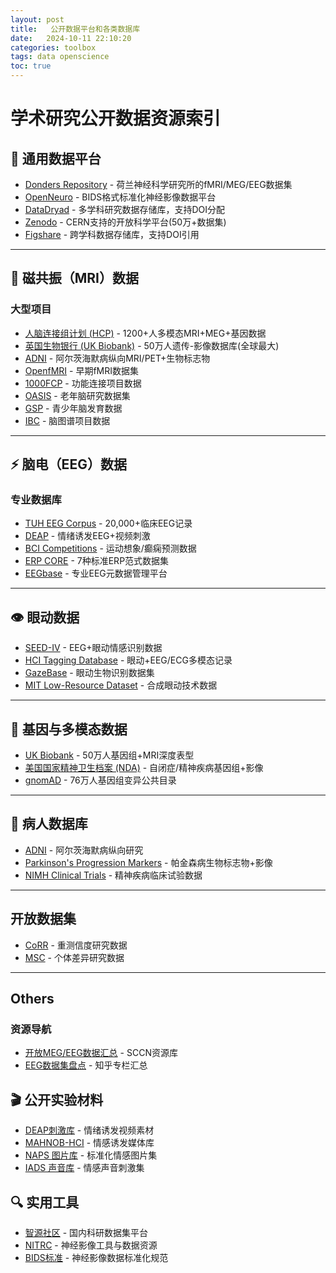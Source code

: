 ```yaml
---
layout: post
title:   公开数据平台和各类数据库
date:   2024-10-11 22:10:20
categories: toolbox
tags: data openscience
toc: true
---
```


# 学术研究公开数据资源索引

## 📂 通用数据平台
- [Donders Repository](https://data.donders.ru.nl/collections/published?0) - 荷兰神经科学研究所的fMRI/MEG/EEG数据集
- [OpenNeuro](https://openneuro.org/) - BIDS格式标准化神经影像数据平台
- [DataDryad](https://datadryad.org/stash/) - 多学科研究数据存储库，支持DOI分配
- [Zenodo](https://zenodo.org/) - CERN支持的开放科学平台(50万+数据集)
- [Figshare](https://figshare.com) - 跨学科数据存储库，支持DOI引用
---

## 🧠 磁共振（MRI）数据
### 大型项目
- [人脑连接组计划 (HCP)](http://www.humanconnectome.org) - 1200+人多模态MRI+MEG+基因数据
- [英国生物银行 (UK Biobank)](https://www.ukbiobank.ac.uk) - 50万人遗传-影像数据库(全球最大)
- [ADNI](http://adni.loni.usc.edu) - 阿尔茨海默病纵向MRI/PET+生物标志物
- [OpenfMRI](https://www.openfmri.org/) - 早期fMRI数据集
- [1000FCP](http://fcon_1000.projects.nitrc.org/) - 功能连接项目数据
- [OASIS](http://oasis-brains.org/) - 老年脑研究数据集
- [GSP](https://www.neuroinfo.org/gsp/) - 青少年脑发育数据
- [IBC](https://project.inria.fr/IBC/) - 脑图谱项目数据

---

## ⚡ 脑电（EEG）数据
### 专业数据库
- [TUH EEG Corpus](https://isip.piconepress.com/projects/tuh_eeg) - 20,000+临床EEG记录
- [DEAP](http://www.eecs.qmul.ac.uk/mmv/datasets/deap) - 情绪诱发EEG+视频刺激
- [BCI Competitions](https://www.bbci.de/competition) - 运动想象/癫痫预测数据
- [ERP CORE](https://erpinfo.org/erp-core) - 7种标准ERP范式数据集
- [EEGbase](http://eegdatabase.kiv.zcu.cz) - 专业EEG元数据管理平台

---

## 👁 眼动数据
- [SEED-IV](https://bcmi.sjtu.edu.cn/~seed/seed-iv.html) - EEG+眼动情感识别数据
- [HCI Tagging Database](https://mahnob-db.eu/hci-tagging) - 眼动+EEG/ECG多模态记录
- [GazeBase](https://gazebase.org) - 眼动生物识别数据集
- [MIT Low-Resource Dataset](https://www.media.mit.edu/) - 合成眼动技术数据

---

## 🧬 基因与多模态数据
- [UK Biobank](https://www.ukbiobank.ac.uk) - 50万人基因组+MRI深度表型
- [美国国家精神卫生档案 (NDA)](https://nda.nih.gov) - 自闭症/精神疾病基因组+影像
- [gnomAD](https://gnomad.broadinstitute.org) - 76万人基因组变异公共目录

---

## 🏥 病人数据库
- [ADNI](http://adni.loni.usc.edu) - 阿尔茨海默病纵向研究
- [Parkinson's Progression Markers](https://www.ppmi-info.org/) - 帕金森病生物标志物+影像
- [NIMH Clinical Trials](https://www.nimh.nih.gov/) - 精神疾病临床试验数据

---

## 开放数据集
- [CoRR](http://fcon_1000.projects.nitrc.org/indi/CoRR/html/index.html) - 重测信度研究数据
- [MSC](https://legacy.openfmri.org/dataset/ds000224/) - 个体差异研究数据

---

## Others
### 资源导航
- [开放MEG/EEG数据汇总](https://sccn.ucsd.edu/~arno/fam2data/publicly_available_EEG_data.html) - SCCN资源库
- [EEG数据集盘点](https://zhuanlan.zhihu.com/p/138286382) - 知乎专栏汇总

## 🎬 公开实验材料
- [DEAP刺激库](http://www.eecs.qmul.ac.uk/mmv/datasets/deap/download.html) - 情绪诱发视频素材
- [MAHNOB-HCI](https://mahnob-db.eu/) - 情感诱发媒体库
- [NAPS 图片库](http://napsdataset.com/) - 标准化情感图片集
- [IADS 声音库](https://csea.phhp.ufl.edu/media/iapsmessage.html) - 情感声音刺激集

## 🔍 实用工具
- [智源社区](https://hub.baai.ac.cn/) - 国内科研数据集平台
- [NITRC](http://www.nitrc.org) - 神经影像工具与数据资源
- [BIDS标准](https://bids.neuroimaging.io) - 神经影像数据标准化规范


